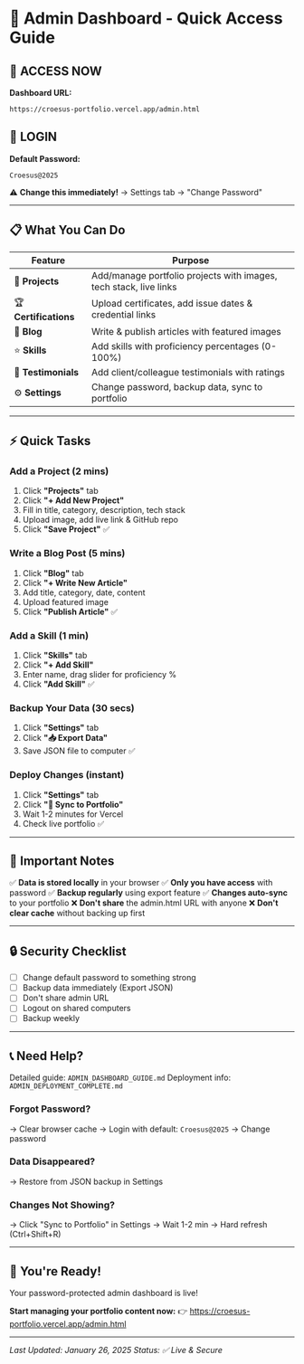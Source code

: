 # 🔐 Admin Dashboard - Quick Access Guide

## 🚀 ACCESS NOW

**Dashboard URL:**
```
https://croesus-portfolio.vercel.app/admin.html
```

## 🔑 LOGIN

**Default Password:**
```
Croesus@2025
```

⚠️ **Change this immediately!** → Settings tab → "Change Password"

---

## 📋 What You Can Do

| Feature | Purpose |
|---------|---------|
| 📁 **Projects** | Add/manage portfolio projects with images, tech stack, live links |
| 🏆 **Certifications** | Upload certificates, add issue dates & credential links |
| 📝 **Blog** | Write & publish articles with featured images |
| ⭐ **Skills** | Add skills with proficiency percentages (0-100%) |
| 💬 **Testimonials** | Add client/colleague testimonials with ratings |
| ⚙️ **Settings** | Change password, backup data, sync to portfolio |

---

## ⚡ Quick Tasks

### **Add a Project** (2 mins)
1. Click **"Projects"** tab
2. Click **"+ Add New Project"**
3. Fill in title, category, description, tech stack
4. Upload image, add live link & GitHub repo
5. Click **"Save Project"** ✅

### **Write a Blog Post** (5 mins)
1. Click **"Blog"** tab
2. Click **"+ Write New Article"**
3. Add title, category, date, content
4. Upload featured image
5. Click **"Publish Article"** ✅

### **Add a Skill** (1 min)
1. Click **"Skills"** tab
2. Click **"+ Add Skill"**
3. Enter name, drag slider for proficiency %
4. Click **"Add Skill"** ✅

### **Backup Your Data** (30 secs)
1. Click **"Settings"** tab
2. Click **"📥 Export Data"**
3. Save JSON file to computer ✅

### **Deploy Changes** (instant)
1. Click **"Settings"** tab
2. Click **"🚀 Sync to Portfolio"**
3. Wait 1-2 minutes for Vercel
4. Check live portfolio ✅

---

## 💾 Important Notes

✅ **Data is stored locally** in your browser
✅ **Only you have access** with password
✅ **Backup regularly** using export feature
✅ **Changes auto-sync** to your portfolio
❌ **Don't share** the admin.html URL with anyone
❌ **Don't clear cache** without backing up first

---

## 🔒 Security Checklist

- [ ] Change default password to something strong
- [ ] Backup data immediately (Export JSON)
- [ ] Don't share admin URL
- [ ] Logout on shared computers
- [ ] Backup weekly

---

## 📞 Need Help?

Detailed guide: `ADMIN_DASHBOARD_GUIDE.md`
Deployment info: `ADMIN_DEPLOYMENT_COMPLETE.md`

### **Forgot Password?**
→ Clear browser cache → Login with default: `Croesus@2025` → Change password

### **Data Disappeared?**
→ Restore from JSON backup in Settings

### **Changes Not Showing?**
→ Click "Sync to Portfolio" in Settings → Wait 1-2 min → Hard refresh (Ctrl+Shift+R)

---

## 🎉 You're Ready!

Your password-protected admin dashboard is live! 

**Start managing your portfolio content now:**
👉 https://croesus-portfolio.vercel.app/admin.html

---

*Last Updated: January 26, 2025*
*Status: ✅ Live & Secure*
